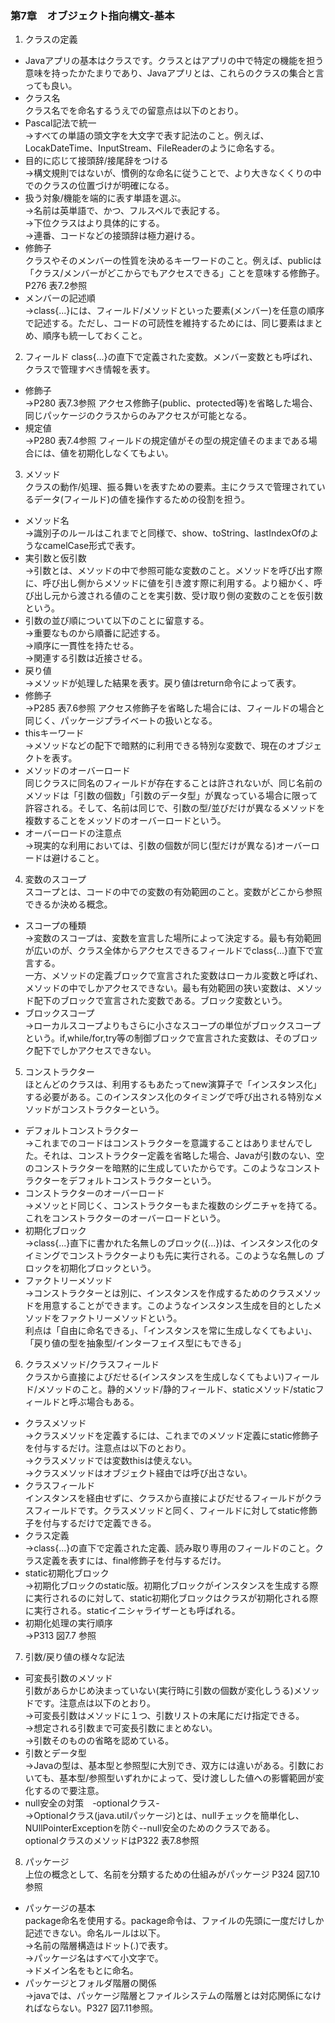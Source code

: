 

### 第7章　オブジェクト指向構文-基本

1. クラスの定義
* Javaアプリの基本はクラスです。クラスとはアプリの中で特定の機能を担う意味を持ったかたまりであり、Javaアプリとは、これらのクラスの集合と言っても良い。  
* クラス名  
クラス名でを命名するうえでの留意点は以下のとおり。  
* Pascal記法で統一  
→すべての単語の頭文字を大文字で表す記法のこと。例えば、LocakDateTime、InputStream、FileReaderのように命名する。  
* 目的に応じて接頭辞/接尾辞をつける  
→構文規則ではないが、慣例的な命名に従うことで、より大きなくくりの中でのクラスの位置づけが明確になる。  
* 扱う対象/機能を端的に表す単語を選ぶ。  
→名前は英単語で、かつ、フルスペルで表記する。  
→下位クラスはより具体的にする。  
→連番、コードなどの接頭辞は極力避ける。  
* 修飾子  
クラスやそのメンバーの性質を決めるキーワードのこと。例えば、publicは「クラス/メンバーがどこからでもアクセスできる」ことを意味する修飾子。P276 表7.2参照  
* メンバーの記述順  
→class{...}には、フィールド/メソッドといった要素(メンバー)を任意の順序で記述する。ただし、コードの可読性を維持するためには、同じ要素はまとめ、順序も統一しておくこと。  
2. フィールド
class{...}の直下で定義された変数。メンバー変数とも呼ばれ、クラスで管理すべき情報を表す。  
* 修飾子  
→P280 表7.3参照 アクセス修飾子(public、protected等)を省略した場合、同じパッケージのクラスからのみアクセスが可能となる。  
* 規定値  
→P280 表7.4参照 フィールドの規定値がその型の規定値そのままである場合には、値を初期化しなくてもよい。  
3. メソッド  
クラスの動作/処理、振る舞いを表すための要素。主にクラスで管理されているデータ(フィールド)の値を操作するための役割を担う。  
* メソッド名  
→識別子のルールはこれまでと同様で、show、toString、lastIndexOfのようなcamelCase形式で表す。  
* 実引数と仮引数  
→引数とは、メソッドの中で参照可能な変数のこと。メソッドを呼び出す際に、呼び出し側からメソッドに値を引き渡す際に利用する。より細かく、呼び出し元から渡される値のことを実引数、受け取り側の変数のことを仮引数という。  
* 引数の並び順について以下のことに留意する。  
→重要なものから順番に記述する。  
→順序に一貫性を持たせる。  
→関連する引数は近接させる。  
* 戻り値  
→メソッドが処理した結果を表す。戻り値はreturn命令によって表す。  
* 修飾子  
→P285 表7.6参照 アクセス修飾子を省略した場合には、フィールドの場合と同じく、パッケージプライベートの扱いとなる。  
* thisキーワード  
→メソッドなどの配下で暗黙的に利用できる特別な変数で、現在のオブジェクトを表す。  
* メソッドのオーバーロード  
同じクラスに同名のフィールドが存在することは許されないが、同じ名前のメソッドは「引数の個数」「引数のデータ型」が異なっている場合に限って許容される。そして、名前は同じで、引数の型/並びだけが異なるメソッドを複数することをメッソドのオーバーロードという。  
* オーバーロードの注意点  
→現実的な利用においては、引数の個数が同じ(型だけが異なる)オーバーロードは避けること。
4. 変数のスコープ  
スコープとは、コードの中での変数の有効範囲のこと。変数がどこから参照できるか決める概念。  
* スコープの種類  
→変数のスコープは、変数を宣言した場所によって決定する。最も有効範囲が広いのが、クラス全体からアクセスできるフィールドでclass{...}直下で宣言する。  
一方、メソッドの定義ブロックで宣言された変数はローカル変数と呼ばれ、メソッドの中でしかアクセスできない。最も有効範囲の狭い変数は、メソッド配下のブロックで宣言された変数である。ブロック変数という。  
* ブロックスコープ  
→ローカルスコープよりもさらに小さなスコープの単位がブロックスコープという。if,while/for,try等の制御ブロックで宣言された変数は、そのブロック配下でしかアクセスできない。
5. コンストラクター  
ほとんどのクラスは、利用するもあたってnew演算子で「インスタンス化」する必要がある。このインスタンス化のタイミングで呼び出される特別なメソッドがコンストラクターという。  
* デフォルトコンストラクター  
→これまでのコードはコンストラクターを意識することはありませんでした。それは、コンストラクター定義を省略した場合、Javaが引数のない、空のコンストラクターを暗黙的に生成していたからです。このようなコンストラクターをデフォルトコンストラクターという。  
* コンストラクターのオーバーロード  
→メソッとド同じく、コンストラクターもまた複数のシグニチャを持てる。これをコンストラクターのオーバーロードという。  
* 初期化ブロック  
→class{...}直下に書かれた名無しのブロック({...})は、インスタンス化のタイミングでコンストラクターよりも先に実行される。このような名無しの
ブロックを初期化ブロックという。  
* ファクトリーメソッド  
→コンストラクターとは別に、インスタンスを作成するためのクラスメソッドを用意することができます。このようなインスタンス生成を目的としたメソッドをファクトリーメソッドという。  
利点は「自由に命名できる」、「インスタンスを常に生成しなくてもよい」、「戻り値の型を抽象型/インターフェイス型にもできる」  
6. クラスメソッド/クラスフィールド  
クラスから直接によびだせる(インスタンスを生成しなくてもよい)フィールド/メソッドのこと。静的メソッド/静的フィールド、staticメソッド/staticフィールドと呼ぶ場合もある。  
* クラスメソッド  
→クラスメソッドを定義するには、これまでのメソッド定義にstatic修飾子を付与するだけ。注意点は以下のとおり。  
→クラスメソッドでは変数thisは使えない。  
→クラスメソッドはオブジェクト経由では呼び出さない。  
* クラスフィールド  
インスタンスを経由せずに、クラスから直接によびだせるフィールドがクラスフィールドです。クラスメソッドと同く、フィールドに対してstatic修飾子を付与するだけで定義できる。  
* クラス定義  
→class{...}の直下で定義された定義、読み取り専用のフィールドのこと。クラス定義を表すには、final修飾子を付与するだけ。  
* static初期化ブロック  
→初期化ブロックのstatic版。初期化ブロックがインスタンスを生成する際に実行されるのに対して、static初期化ブロックはクラスが初期化される際に実行される。staticイニシャライザーとも呼ばれる。  
* 初期化処理の実行順序  
→P313 図7.7 参照  
7. 引数/戻り値の様々な記法  
* 可変長引数のメソッド  
引数があらかじめ決まっていない(実行時に引数の個数が変化しうる)メソッドです。注意点は以下のとおり。  
→可変長引数はメソッドに１つ、引数リストの末尾にだけ指定できる。  
→想定される引数まで可変長引数にまとめない。  
→引数そのものの省略を認めている。  
* 引数とデータ型  
→Javaの型は、基本型と参照型に大別でき、双方には違いがある。引数においても、基本型/参照型いずれかによって、受け渡しした値への影響範囲が変化するので要注意。  
* null安全の対策　-optionalクラス-  
→Optionalクラス(java.utilパッケージ)とは、nullチェックを簡単化し、NUllPointerExceptionを防ぐ--null安全のためのクラスである。  
optionalクラスのメソッドはP322 表7.8参照  
8. パッケージ  
上位の概念として、名前を分類するための仕組みがパッケージ P324 図7.10参照  
* パッケージの基本  
package命名を使用する。package命令は、ファイルの先頭に一度だけしか記述できない。命名ルールは以下。  
→名前の階層構造はドット(.)で表す。  
→パッケージ名はすべて小文字で。  
→ドメイン名をもとに命名。  
* パッケージとフォルダ階層の関係  
→javaでは、パッケージ階層とファイルシステムの階層とは対応関係になければならない。P327 図7.11参照。  


